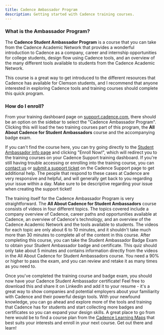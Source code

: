 ```yaml
---
title: Cadence Ambassador Program
description: Getting started with Cadence training courses.
---
```


### What is the Ambassador Program?

The **Cadence Student Ambassador Program** is a course that you can take from the Cadence Academic Network that provides a wonderful introduction to Cadence as a company, career and internship opportunities for college students, design flow using Cadence tools, and an overview of the many different tools available to students from the Cadence Academic Network.

This course is a great way to get introduced to the different resources that Cadence has available for Clemson students, and I recommend that anyone interested in exploring Cadence tools and training courses should complete this quick program.

### How do I enroll?

From your training dashboard page on [support.cadence.com](https://support.cadence.com/apex/homePage?returnParam=true), there should be an option on the sidebar to select the "Cadence Ambassador Program". Clicking this will load the two training courses part of this program, the **All About Cadence for Student Ambassadors** course and the accompanying badge exam.

If you can't find the course here, you can try going directly to the [Student Ambassador info page](https://www.cadence.com/en_US/home/company/cadence-academic-network/students/ambassador.html) and clicking "Enroll Now!", which will redirect you to the training courses on your Cadence Support training dashboard. If you're still having trouble accessing or enrolling into the training course, you can [contact us](/other/contact) or [submit a support ticket](https://support.cadence.com/apex/COSCaseCreatePage?oMenu=Submit%20Case&pageName=COSCaseCreatePage) on the Cadence Support page to get additional help. The people that respond to these cases at Cadence are very responsive and helpful, and will generally get back to you regarding your issue within a day. Make sure to be descriptive regarding your issue when creating the support ticket!

The training itself for the Cadence Ambassador Program is very straightforward. The **All About Cadence for Student Ambassadors** course consists of videos in four different topics. The topics covered include a company overview of Cadence, career paths and opportunities available at Cadence, an overview of Cadence's technology, and an overview of the Cadence Academic Network and the tools available to students. The videos for each topic are only about 6 to 10 minutes, and it shouldn't take much more than 30 minutes to complete all of the content in this course. After completing this course, you can take the Student Ambassador Badge Exam to obtain your Student Ambassador badge and certificate. This quiz should only take about 5 minutes and contains information directly from the videos in the All About Cadence for Student Ambassadors course. You need a 90% or higher to pass the exam, and you can review and retake it as many times as you need to.

Once you've completed the training course and badge exam, you should now have your Cadence Student Ambassador certificate! Feel free to download this and share it on LinkedIn and add it to your resume - it's a great way to show companies and potential employers about your familiarity with Cadence and their powerful design tools. With your newfound knowledge, you can go ahead and explore more of the tools and training that Cadence has for students and start collecting more badges and certificates so you can expand your design skills. A great place to go from here would be to find a course plan from the [Cadence Learning Maps](https://www.cadence.com/content/dam/cadence-www/global/en_US/documents/training/learning-maps.pdf) that best suits your interests and enroll in your next course. Get out there and learn!